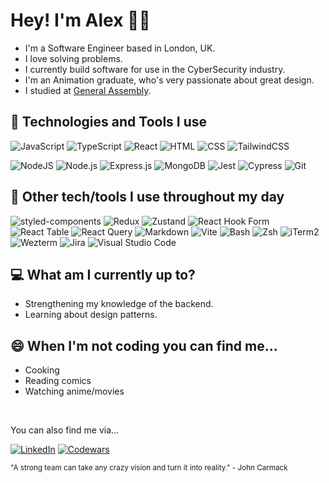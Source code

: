 <!--
**alexljack/alexljack** is a ✨ _special_ ✨ repository because its `README.md` (this file) appears on your GitHub profile. -->

<!-- [![Social banner for Alex](./github_header.svg)](www.latch.dev) -->

# Hey! I'm Alex 👋🏽

- I'm a Software Engineer based in London, UK.
- I love solving problems.
- I currently build software for use in the CyberSecurity industry.
- I'm an Animation graduate, who's very passionate about great design.
- I studied at [General Assembly](https://generalassemb.ly/).

## 🔨 Technologies and Tools I use

![JavaScript](https://img.shields.io/badge/JavaScript-F7DF1E?logo=javascript&logoColor=000)
![TypeScript](https://img.shields.io/badge/TypeScript-3178C6?logo=typescript&logoColor=fff)
![React](https://img.shields.io/badge/-React-000?&logo=React)
![HTML](https://img.shields.io/badge/HTML-%23E34F26.svg?logo=html5&logoColor=white)
![CSS](https://img.shields.io/badge/CSS-1572B6?logo=css3&logoColor=fff)
![TailwindCSS](https://img.shields.io/badge/Tailwind%20CSS-%2338B2AC.svg?logo=tailwind-css&logoColor=white)

![NodeJS](https://img.shields.io/badge/Node.js-6DA55F?logo=node.js&logoColor=white)
![Node.js](https://img.shields.io/badge/-Node.js-000?&logo=node.js)
![Express.js](https://img.shields.io/badge/Express.js-%23404d59.svg?logo=express&logoColor=%2361DAFB)
![MongoDB](https://img.shields.io/badge/-MongoDB-000?&logo=MongoDB)
![Jest](https://img.shields.io/badge/Jest-C21325?logo=jest&logoColor=fff)
![Cypress](https://img.shields.io/badge/Cypress-69D3A7?logo=cypress&logoColor=fff)
![Git](https://img.shields.io/badge/Git-F05032?logo=git&logoColor=fff)

<!-- [![Next.js](https://img.shields.io/badge/Next.js-black?logo=next.js&logoColor=white)] -->

<!-- ![React](https://img.shields.io/badge/React-%2320232a.svg?logo=react&logoColor=%2361DAFB) -->

<!-- [![Vitest](https://img.shields.io/badge/Vitest-6E9F18?logo=vitest&logoColor=fff)] -->

## 🔨 Other tech/tools I use throughout my day

![styled-components](https://img.shields.io/badge/styled--components-DB7093?logo=styledcomponents&logoColor=fff)
![Redux](https://img.shields.io/badge/-Redux-000?&logo=Redux)
![Zustand](https://img.shields.io/badge/-Zustand-000?&logo=Zustand)
![React Hook Form](https://img.shields.io/badge/React%20Hook%20Form-EC5990?logo=reacthookform&logoColor=fff)
![React Table](https://img.shields.io/badge/React%20Table-FF4154?logo=reacttable&logoColor=fff)
![React Query](https://img.shields.io/badge/React%20Query-FF4154?logo=reactquery&logoColor=fff)
![Markdown](https://img.shields.io/badge/Markdown-%23000000.svg?logo=markdown&logoColor=white)
![Vite](https://img.shields.io/badge/Vite-646CFF?logo=vite&logoColor=fff)
![Bash](https://img.shields.io/badge/Bash-4EAA25?logo=gnubash&logoColor=fff)
![Zsh](https://img.shields.io/badge/Zsh-F15A24?logo=zsh&logoColor=fff)
![iTerm2](https://img.shields.io/badge/iTerm2-000000?logo=iterm2&logoColor=fff)
![Wezterm](https://img.shields.io/badge/Wezterm-4E49EE?logo=wezterm&logoColor=fff)
![Jira](https://img.shields.io/badge/Jira-0052CC?logo=jira&logoColor=fff)
![Visual Studio Code](https://custom-icon-badges.demolab.com/badge/Visual%20Studio%20Code-0078d7.svg?logo=vsc&logoColor=white)

<!-- [![GitHub Actions](https://img.shields.io/badge/GitHub_Actions-2088FF?logo=github-actions&logoColor=white)] -->
<!-- [![GitLab CI](https://img.shields.io/badge/GitLab%20CI-FC6D26?logo=gitlab&logoColor=fff)] -->
<!-- [![Google Cloud](https://img.shields.io/badge/Google%20Cloud-%234285F4.svg?logo=google-cloud&logoColor=white)] -->
<!-- [![AWS](https://img.shields.io/badge/AWS-%23FF9900.svg?logo=amazon-web-services&logoColor=white)] -->
<!-- [![DynamoDB](https://img.shields.io/badge/DynamoDB-4053D6?logo=amazondynamodb&logoColor=fff)] -->
<!-- [![Firebase](https://img.shields.io/badge/Firebase-039BE5?logo=Firebase&logoColor=white)] -->
<!-- [![Chart.js](https://img.shields.io/badge/Chart.js-FF6384?logo=chartdotjs&logoColor=fff)] -->
<!-- [![MySQL](https://img.shields.io/badge/MySQL-4479A1?logo=mysql&logoColor=fff)] -->
<!-- [![Supabase](https://img.shields.io/badge/Supabase-3FCF8E?logo=supabase&logoColor=fff)] -->
<!-- [![SQLite](https://img.shields.io/badge/SQLite-%2307405e.svg?logo=sqlite&logoColor=white)] -->
<!-- [![Postgres](https://img.shields.io/badge/Postgres-%23316192.svg?logo=postgresql&logoColor=white)] -->
<!-- [![Python](https://img.shields.io/badge/Python-3776AB?logo=python&logoColor=fff)] -->
<!-- [![HTMX](https://img.shields.io/badge/HTMX-36C?logo=htmx&logoColor=fff)] -->
<!-- [![Elixir](https://img.shields.io/badge/Elixir-%234B275F.svg?&logo=elixir&logoColor=white)] -->
<!-- [![Elm](https://img.shields.io/badge/Elm-1293D8?logo=elm&logoColor=fff)] -->
<!-- [![Go](https://img.shields.io/badge/Go-%2300ADD8.svg?&logo=go&logoColor=white)] -->
<!-- [![TypeORM](https://img.shields.io/badge/TypeORM-FE0803?logo=typeorm&logoColor=fff)] -->
<!-- [![Prisma](https://img.shields.io/badge/Prisma-2D3748?logo=prisma&logoColor=white)] -->
<!-- [![Drizzle](https://img.shields.io/badge/Drizzle-C5F74F?logo=drizzle&logoColor=000)] -->

<!-- [![Nest](https://img.shields.io/badge/Nest.js-%23E0234E.svg?logo=nestjs&logoColor=white)] -->
<!-- [![Mocha](https://img.shields.io/badge/Mocha-8D6748?logo=mocha&logoColor=fff)] -->
<!-- [![Jasmine](https://img.shields.io/badge/Jasmine-8A4182?logo=jasmine&logoColor=fff)] -->
<!-- [![Hono](https://img.shields.io/badge/Hono-E36002?logo=hono&logoColor=fff)] -->
<!-- [![Django](https://img.shields.io/badge/Django-%23092E20.svg?logo=django&logoColor=white) -->
<!-- ![Python](https://img.shields.io/badge/-Python-000?&logo=Python) -->
<!-- [![FastAPI](https://img.shields.io/badge/FastAPI-009485.svg?logo=fastapi&logoColor=white)] -->

## 💻 What am I currently up to?

- Strengthening my knowledge of the backend.
- Learning about design patterns.

## 😄 When I'm not coding you can find me...

- Cooking
- Reading comics
- Watching anime/movies

<br>

You can also find me via...

<!-- [![Proton Mail](https://img.shields.io/badge/Proton%20Mail-6D4AFF?logo=protonmail&logoColor=fff)] -->
<!-- [![Bluesky](https://img.shields.io/badge/Bluesky-0285FF?logo=bluesky&logoColor=fff)] -->
<!-- [![LeetCode](https://img.shields.io/badge/LeetCode-000000?logo=LeetCode&logoColor=#d16c06)] -->

[![LinkedIn](https://custom-icon-badges.demolab.com/badge/LinkedIn-0A66C2?logo=linkedin-white&logoColor=fff)](https://www.linkedin.com/in/alexljack)
[![Codewars](https://img.shields.io/badge/-Codewars-000?&logo=Codewars)](https://www.codewars.com/users/alexjack)

<sub>"A strong team can take any crazy vision and turn it into reality." - John Carmack</sub>

<!-- - 🔭 I’m currently working on ...
- 🌱 I’m currently learning ...
- 👯 I’m looking to collaborate on ...
- 🤔 I’m looking for help with ...
- 💬 Ask me about ...
- 📫 How to reach me: ...
- ⚡ Fun fact: ... -->
